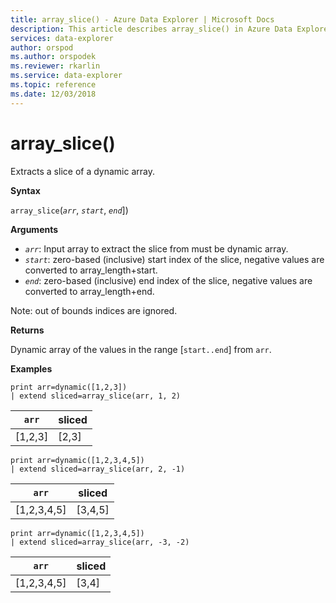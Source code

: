 ```yaml
---
title: array_slice() - Azure Data Explorer | Microsoft Docs
description: This article describes array_slice() in Azure Data Explorer.
services: data-explorer
author: orspod
ms.author: orspodek
ms.reviewer: rkarlin
ms.service: data-explorer
ms.topic: reference
ms.date: 12/03/2018
---
```

# array_slice()

Extracts a slice of a dynamic array.

**Syntax**

`array_slice`(*`arr`*, *`start`*, *`end`*])

**Arguments**

* *`arr`*: Input array to extract the slice from must be dynamic array.
* *`start`*: zero-based (inclusive) start index of the slice, negative values are converted to array_length+start.
* *`end`*: zero-based (inclusive) end index of the slice, negative values are converted to array_length+end.

Note: out of bounds indices are ignored.

**Returns**

Dynamic array of the values in the range [`start..end`] from `arr`.

**Examples**


```kusto
print arr=dynamic([1,2,3]) 
| extend sliced=array_slice(arr, 1, 2)
```
|`arr`|sliced|
|---|---|
|[1,2,3]|[2,3]|


```kusto
print arr=dynamic([1,2,3,4,5]) 
| extend sliced=array_slice(arr, 2, -1)
```
|`arr`|sliced|
|---|---|
|[1,2,3,4,5]|[3,4,5]|


```kusto
print arr=dynamic([1,2,3,4,5]) 
| extend sliced=array_slice(arr, -3, -2)
```
|`arr`|sliced|
|---|---|
|[1,2,3,4,5]|[3,4]|
